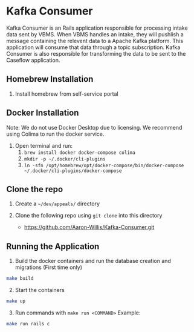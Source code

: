 # Kafka Consumer

Kafka Consumer is an Rails application responsible for processing intake data sent by VBMS. When VBMS handles an intake, they will pushlish a message containing the relevent data to a Apache Kafka platform. This application will consume that data through a topic subscription. Kafka Consumer is also responsible for transforming the data to be sent to the Caseflow application. 

Homebrew Installation
---
1. Install homebrew from self-service portal

Docker Installation
---
Note: We do not use Docker Desktop due to licensing. We recommend using Colima to run the docker service.

1. Open terminal and run:
    1. `brew install docker docker-compose colima`
    2. `mkdir -p ~/.docker/cli-plugins`
    3. `ln -sfn /opt/homebrew/opt/docker-compose/bin/docker-compose ~/.docker/cli-plugins/docker-compose`

Clone the repo
---
1. Create a `~/dev/appeals/` directory

2. Clone the following repo using `git clone` into this directory
    * <https://github.com/Aaron-Willis/Kafka-Consumer.git>

Running the Application
---
1. Build the docker containers and run the database creation and migrations (First time only)

```bash
make build
```

2. Start the containers

```bash
make up
```

3. Run commands with `make run <COMMAND>`
Example:
```bash
make run rails c
```